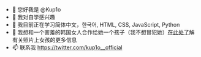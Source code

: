 - 👋 您好我是 @Kup1o
- 👀 我对自学感兴趣
- 🌱 我目前正在学习简体中文，한국어, HTML, CSS, JavaScript, Python
- 💞️ 我想和一个害羞的韩国女人合作给她一个孩子（我不想冒犯她）[在此处了](https://namu.wiki/w/%EB%A6%AC%EC%A6%88(IVE))解有关照片上女孩的更多信息
- 📫 联系我 https://twitter.com/kup1o__official